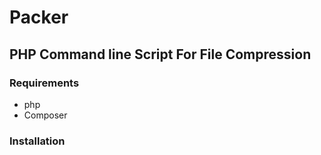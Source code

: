 # Packer

## PHP Command line Script For File Compression

### Requirements
- php
- Composer

### Installation
